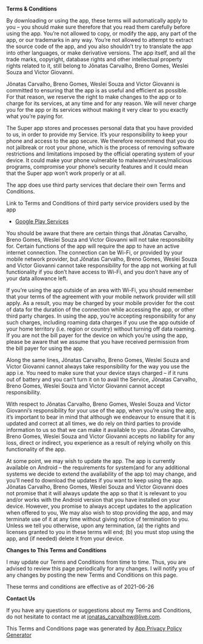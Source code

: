 
**Terms & Conditions**

By downloading or using the app, these terms will automatically apply to you – you should make sure therefore that you read them carefully before using the app. You’re not allowed to copy, or modify the app, any part of the app, or our trademarks in any way. You’re not allowed to attempt to extract the source code of the app, and you also shouldn’t try to translate the app into other languages, or make derivative versions. The app itself, and all the trade marks, copyright, database rights and other intellectual property rights related to it, still belong to Jônatas Carvalho, Breno Gomes, Weslei Souza and Victor Giovanni.

Jônatas Carvalho, Breno Gomes, Weslei Souza and Victor Giovanni is committed to ensuring that the app is as useful and efficient as possible. For that reason, we reserve the right to make changes to the app or to charge for its services, at any time and for any reason. We will never charge you for the app or its services without making it very clear to you exactly what you’re paying for.

The Super app stores and processes personal data that you have provided to us, in order to provide my Service. It’s your responsibility to keep your phone and access to the app secure. We therefore recommend that you do not jailbreak or root your phone, which is the process of removing software restrictions and limitations imposed by the official operating system of your device. It could make your phone vulnerable to malware/viruses/malicious programs, compromise your phone’s security features and it could mean that the Super app won’t work properly or at all.

The app does use third party services that declare their own Terms and Conditions.

Link to Terms and Conditions of third party service providers used by the app

*   [Google Play Services](https://policies.google.com/terms)

You should be aware that there are certain things that Jônatas Carvalho, Breno Gomes, Weslei Souza and Victor Giovanni will not take responsibility for. Certain functions of the app will require the app to have an active internet connection. The connection can be Wi-Fi, or provided by your mobile network provider, but Jônatas Carvalho, Breno Gomes, Weslei Souza and Victor Giovanni cannot take responsibility for the app not working at full functionality if you don’t have access to Wi-Fi, and you don’t have any of your data allowance left.

If you’re using the app outside of an area with Wi-Fi, you should remember that your terms of the agreement with your mobile network provider will still apply. As a result, you may be charged by your mobile provider for the cost of data for the duration of the connection while accessing the app, or other third party charges. In using the app, you’re accepting responsibility for any such charges, including roaming data charges if you use the app outside of your home territory (i.e. region or country) without turning off data roaming. If you are not the bill payer for the device on which you’re using the app, please be aware that we assume that you have received permission from the bill payer for using the app.

Along the same lines, Jônatas Carvalho, Breno Gomes, Weslei Souza and Victor Giovanni cannot always take responsibility for the way you use the app i.e. You need to make sure that your device stays charged – if it runs out of battery and you can’t turn it on to avail the Service, Jônatas Carvalho, Breno Gomes, Weslei Souza and Victor Giovanni cannot accept responsibility.

With respect to Jônatas Carvalho, Breno Gomes, Weslei Souza and Victor Giovanni’s responsibility for your use of the app, when you’re using the app, it’s important to bear in mind that although we endeavour to ensure that it is updated and correct at all times, we do rely on third parties to provide information to us so that we can make it available to you. Jônatas Carvalho, Breno Gomes, Weslei Souza and Victor Giovanni accepts no liability for any loss, direct or indirect, you experience as a result of relying wholly on this functionality of the app.

At some point, we may wish to update the app. The app is currently available on Android – the requirements for system(and for any additional systems we decide to extend the availability of the app to) may change, and you’ll need to download the updates if you want to keep using the app. Jônatas Carvalho, Breno Gomes, Weslei Souza and Victor Giovanni does not promise that it will always update the app so that it is relevant to you and/or works with the Android version that you have installed on your device. However, you promise to always accept updates to the application when offered to you, We may also wish to stop providing the app, and may terminate use of it at any time without giving notice of termination to you. Unless we tell you otherwise, upon any termination, (a) the rights and licenses granted to you in these terms will end; (b) you must stop using the app, and (if needed) delete it from your device.

**Changes to This Terms and Conditions**

I may update our Terms and Conditions from time to time. Thus, you are advised to review this page periodically for any changes. I will notify you of any changes by posting the new Terms and Conditions on this page.

These terms and conditions are effective as of 2021-06-26

**Contact Us**

If you have any questions or suggestions about my Terms and Conditions, do not hesitate to contact me at jonatas_carvalhow@live.com.

This Terms and Conditions page was generated by [App Privacy Policy Generator](https://app-privacy-policy-generator.nisrulz.com/)
